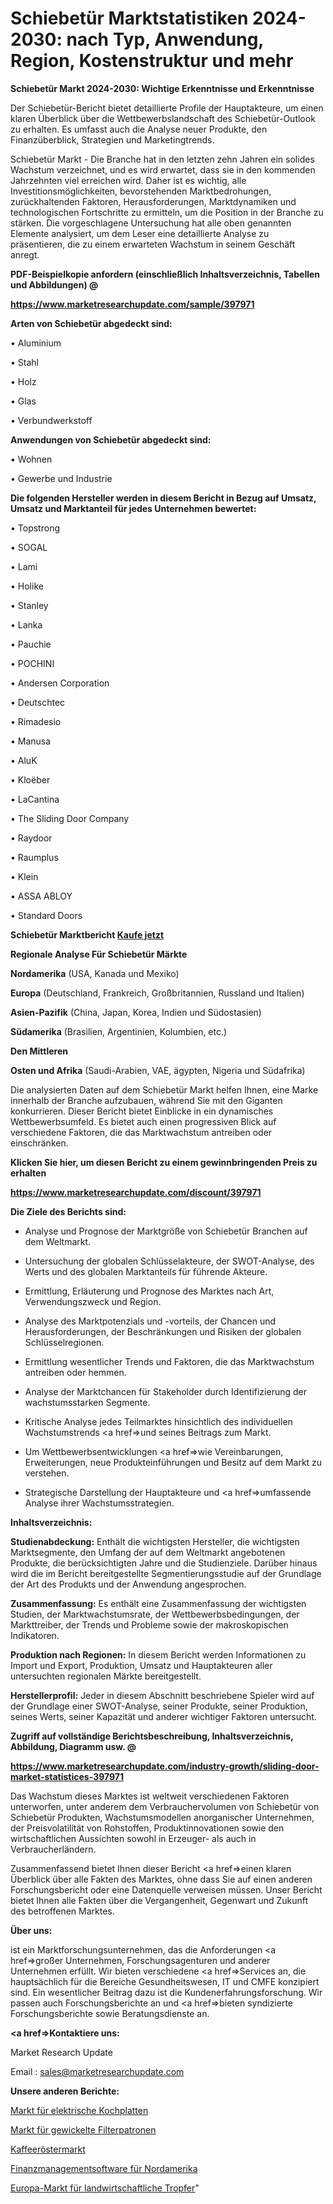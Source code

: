# Schiebetür Marktstatistiken 2024-2030: nach Typ, Anwendung, Region, Kostenstruktur und mehr

<strong>Schiebetür Markt 2024-2030: Wichtige Erkenntnisse und Erkenntnisse</strong>

Der Schiebetür-Bericht bietet detaillierte Profile der Hauptakteure, um einen klaren Überblick über die Wettbewerbslandschaft des Schiebetür-Outlook zu erhalten. Es umfasst auch die Analyse neuer Produkte, den Finanzüberblick, Strategien und Marketingtrends.

Schiebetür Markt - Die Branche hat in den letzten zehn Jahren ein solides Wachstum verzeichnet, und es wird erwartet, dass sie in den kommenden Jahrzehnten viel erreichen wird. Daher ist es wichtig, alle Investitionsmöglichkeiten, bevorstehenden Marktbedrohungen, zurückhaltenden Faktoren, Herausforderungen, Marktdynamiken und technologischen Fortschritte zu ermitteln, um die Position in der Branche zu stärken. Die vorgeschlagene Untersuchung hat alle oben genannten Elemente analysiert, um dem Leser eine detaillierte Analyse zu präsentieren, die zu einem erwarteten Wachstum in seinem Geschäft anregt.



<strong><b>PDF-Beispielkopie anfordern (einschließlich Inhaltsverzeichnis, Tabellen und Abbildungen) @ </b></strong>

<strong><a href=https://www.marketresearchupdate.com/sample/397971>

<strong>https://www.marketresearchupdate.com/sample/397971</u></a></strong></strong>



<strong>Arten von Schiebetür abgedeckt sind:</strong>

• Aluminium

• Stahl

• Holz

• Glas

• Verbundwerkstoff



<strong>Anwendungen von Schiebetür abgedeckt sind:</strong>

• Wohnen

• Gewerbe und Industrie



<strong>Die folgenden Hersteller werden in diesem Bericht in Bezug auf Umsatz, Umsatz und Marktanteil für jedes Unternehmen bewertet:</strong>

• Topstrong

• SOGAL

• Lami

• Holike

• Stanley

• Lanka

• Pauchie

• POCHINI

• Andersen Corporation

• Deutschtec

• Rimadesio

• Manusa

• AluK

• Kloëber

• LaCantina

• The Sliding Door Company

• Raydoor

• Raumplus

• Klein

• ASSA ABLOY

• Standard Doors



<strong>Schiebetür Marktbericht <a href=https://www.marketresearchupdate.com/buynow/397971>Kaufe jetzt</a></strong>



<strong>Regionale Analyse Für Schiebetür Märkte</strong>



<strong>Nordamerika</strong> (USA, Kanada und Mexiko)



<strong>Europa</strong> (Deutschland, Frankreich, Großbritannien, Russland und Italien)



<strong>Asien-Pazifik</strong> (China, Japan, Korea, Indien und Südostasien)



<strong>Südamerika</strong> (Brasilien, Argentinien, Kolumbien, etc.)



<strong>Den Mittleren</strong> 

<strong>Osten und Afrika</strong> (Saudi-Arabien, VAE, ägypten, Nigeria und Südafrika)

Die analysierten Daten auf dem Schiebetür Markt helfen Ihnen, eine Marke innerhalb der Branche aufzubauen, während Sie mit den Giganten konkurrieren. Dieser Bericht bietet Einblicke in ein dynamisches Wettbewerbsumfeld. Es bietet auch einen progressiven Blick auf verschiedene Faktoren, die das Marktwachstum antreiben oder einschränken.



<strong>Klicken Sie hier, um diesen Bericht zu einem gewinnbringenden Preis zu erhalten
</strong>

<strong><a href=https://www.marketresearchupdate.com/discount/397971>https://www.marketresearchupdate.com/discount/397971</b></u></strong></a>



<strong>Die Ziele des Berichts sind:</strong>

- Analyse und Prognose der Marktgröße von Schiebetür Branchen auf dem Weltmarkt.

- Untersuchung der globalen Schlüsselakteure, der SWOT-Analyse, des Werts und des globalen Marktanteils für führende Akteure.

- Ermittlung, Erläuterung und Prognose des Marktes nach Art, Verwendungszweck und Region.

- Analyse des Marktpotenzials und -vorteils, der Chancen und Herausforderungen, der Beschränkungen und Risiken der globalen Schlüsselregionen.

- Ermittlung wesentlicher Trends und Faktoren, die das Marktwachstum antreiben oder hemmen.

- Analyse der Marktchancen für Stakeholder durch Identifizierung der wachstumsstarken Segmente.

- Kritische Analyse jedes Teilmarktes hinsichtlich des individuellen Wachstumstrends <a href=>und</a> seines Beitrags zum Markt.

- Um Wettbewerbsentwicklungen <a href=>wie</a> Vereinbarungen, Erweiterungen, neue Produkteinführungen und Besitz auf dem Markt zu verstehen.

- Strategische Darstellung der Hauptakteure und <a href=>umfas</a>sende Analyse ihrer Wachstumsstrategien.



<strong>Inhaltsverzeichnis:</strong>



<strong>Studienabdeckung:</strong> Enthält die wichtigsten Hersteller, die wichtigsten Marktsegmente, den Umfang der auf dem Weltmarkt angebotenen Produkte, die berücksichtigten Jahre und die Studienziele. Darüber hinaus wird die im Bericht bereitgestellte Segmentierungsstudie auf der Grundlage der Art des Produkts und der Anwendung angesprochen.



<strong>Zusammenfassung:</strong> Es enthält eine Zusammenfassung der wichtigsten Studien, der Marktwachstumsrate, der Wettbewerbsbedingungen, der Markttreiber, der Trends und Probleme sowie der makroskopischen Indikatoren.



<strong>Produktion nach Regionen:</strong> In diesem Bericht werden Informationen zu Import und Export, Produktion, Umsatz und Hauptakteuren aller untersuchten regionalen Märkte bereitgestellt.



<strong>Herstellerprofil:</strong> Jeder in diesem Abschnitt beschriebene Spieler wird auf der Grundlage einer SWOT-Analyse, seiner Produkte, seiner Produktion, seines Werts, seiner Kapazität und anderer wichtiger Faktoren untersucht.



<strong><b>Zugriff auf vollständige Berichtsbeschreibung, Inhaltsverzeichnis, Abbildung, Diagramm usw. @ </b></strong>

<strong><a href=https://www.marketresearchupdate.com/industry-growth/sliding-door-market-statistices-397971>https://www.marketresearchupdate.com/industry-growth/sliding-door-market-statistices-397971</a></strong>

Das Wachstum dieses Marktes ist weltweit verschiedenen Faktoren unterworfen, unter anderem dem Verbrauchervolumen von Schiebetür von Schiebetür Produkten, Wachstumsmodellen anorganischer Unternehmen, der Preisvolatilität von Rohstoffen, Produktinnovationen sowie den wirtschaftlichen Aussichten sowohl in Erzeuger- als auch in Verbraucherländern.

Zusammenfassend bietet Ihnen dieser Bericht <a href=>einen</a> klaren Überblick über alle Fakten des Marktes, ohne dass Sie auf einen anderen Forschungsbericht oder eine Datenquelle verweisen müssen. Unser Bericht bietet Ihnen alle Fakten über die Vergangenheit, Gegenwart und Zukunft des betroffenen Marktes.



<strong>Über uns:</strong>

 ist ein Marktforschungsunternehmen, das die Anforderungen <a href=>großer</a> Unternehmen, Forschungsagenturen und anderer Unternehmen erfüllt. Wir bieten verschiedene <a href=>Services</a> an, die hauptsächlich für die Bereiche Gesundheitswesen, IT und CMFE konzipiert sind. Ein wesentlicher Beitrag dazu ist die Kundenerfahrungsforschung. Wir passen auch Forschungsberichte an und <a href=>bieten</a> syndizierte Forschungsberichte sowie Beratungsdienste an.



<strong><a href=>Kontaktiere uns:</a></strong>

Market Research Update

Email : sales@marketresearchupdate.com



<strong>Unsere anderen Berichte:</strong>

<a href=https://www.linkedin.com/pulse/electric-hot-plate-market-2023-trends>Markt für elektrische Kochplatten</a>

<a href=https://www.linkedin.com/pulse/string-wound-filter-cartridge-market-2023-analysis>Markt für gewickelte Filterpatronen</a>

<a href=https://www.linkedin.com/pulse/coffee-roasters-market-size-trends-consumption>Kaffeeröstermarkt</a>

<a href=https://www.linkedin.com/pulse/north-america-financial-management-software>Finanzmanagementsoftware für Nordamerika</a>

<a href=https://www.linkedin.com/pulse/europe-agriculture-dripper-market-2023-latest-sales-figure>Europa-Markt für landwirtschaftliche Tropfer</a>"
